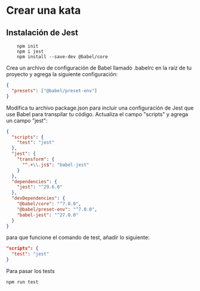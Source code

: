 # Crear una kata

## Instalación de Jest

```
    npm init
    npm i jest
    npm install --save-dev @babel/core
```

Crea un archivo de configuración de Babel llamado .babelrc en la raíz de tu proyecto y agrega la siguiente configuración:

```json
{
  "presets": ["@babel/preset-env"]
}
```

Modifica tu archivo package.json para incluir una configuración de Jest que use Babel para transpilar tu código. Actualiza el campo "scripts" y agrega un campo "jest":

```json
{
  "scripts": {
    "test": "jest"
  },
  "jest": {
    "transform": {
      "^.+\\.js$": "babel-jest"
    }
  },
  "dependencies": {
    "jest": "^29.6.0"
  },
  "devDependencies": {
    "@babel/core": "^7.0.0",
    "@babel/preset-env": "^7.0.0",
    "babel-jest": "^27.0.0"
  }
}
```

para que funcione el comando de test, añadir lo siguiente:

```json
"scripts": {
  "test": "jest"
}
```

Para pasar los tests

```
npm run test
```
